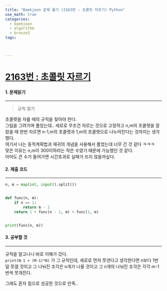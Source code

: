 ```yaml
---
title: "Baekjoon 문제 풀기 (2163번 : 초콜릿 자르기) Python"
use_math: true
categories:
  - baekjoon
  - algorithm
  - bronze3
tags:



---
```



# [2163번 : 초콜릿 자르기](https://www.acmicpc.net/problem/2163)



#### 1. 문제읽기
---

> 규칙 찾기   

초콜렛을 자를 때의 규칙을 찾아야 한다.   
그림을 그려가며 풀었는데.. 세로로 무조건 자르는 것으로 고정하고 n,m의 초콜렛을 잘랐을 때 한번 자르면 n-1,m의 초콜렛과 1,m의 초콜렛으로 나누어진다는 것까지는 생각했다.  
여기서 나는 동적계획법과 재귀의 개념을 사용해서 풀었는데 너무 간 것 같다 ㅋㅋㅋ  
맞은 이유는 n,m이 300이하라는 작은 수였기 때문에 가능했던 것 같다.  
아마도 큰 수가 들어가면 시간초과로 실패가 뜨지 않을까싶다.  



#### 2. 제출 코드 
---

```python
n, m = map(int, input().split())


def func(n, m):
    if n == 1:
        return m - 1
    return 1 + func(n - 1, m) + func(1, m)


print(func(n, m))
```





#### 3. 공부할 것
---

규칙을 알고나니 바로 이해가 갔다.  
`print(N-1 + (M-1)*N)` 가 그 규칙인데, 세로로 먼저 쪼갠다고 생각한다면 n보다 1번 덜 쪼갤 것이고 그 나눠진 조각은 n개가 나올 것이고 그 n개의 나눠진 조각은 각각 m-1번씩 쪼개진다.  



그래도 혼자 힘으로 성공한 것으로 만족..  

